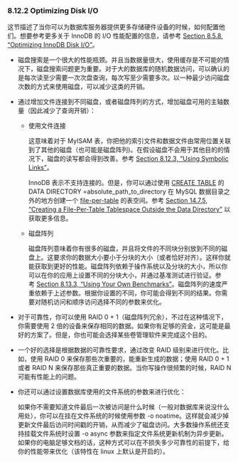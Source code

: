 ### 8.12.2 Optimizing Disk I/O

这节描述了当你可以为数据库服务器提供更多存储硬件设备的时候，如何配置他们。想要参考更多关于 InnoDB 的 I/O 性能配置的信息，请参考 [Section 8.5.8, “Optimizing InnoDB Disk I/O”][6]。

* 磁盘搜索是一个很大的性能瓶颈。并且当数据量很大，使用缓存是不可能的情况下，磁盘搜索问题更为重要。对于大的数据库的随机数据访问，可以确认的是每次读至少需要一次次盘查询，每次写至少需要多次。以一种最少访问磁盘次数的方式来使用磁盘，可以减少这类的开销。

* 通过增加文件连接到不同磁盘，或者磁盘阵列的方式，增加磁盘可用的主轴数量（因此减少了查询开销）：

	* 使用文件连接

		这意味着对于 MyISAM 表，你把他的索引文件和数据文件由常用位置关联到了其他的磁盘（也可能是磁盘阵列)。在假设磁盘不会用于其他目的的情况下，磁盘的读写都会得到改善。参考 [Section 8.12.3, “Using Symbolic Links”][1]。
		
		InnoDB 表示不支持连接的。但是，你可以通过使用 [CREATE TABLE][3] 的 DATA DIRECTORY =absolute\_path\_to\_directory 在 MySQL 数据目录之外的地方创建一个 [file-per-table][2] 的表空间。参考 [Section 14.7.5, “Creating a File-Per-Table Tablespace Outside the Data Directory”][4] 以获取更多信息。
	
	* 磁盘阵列
		
		磁盘阵列意味着你有很多的磁盘，并且将文件的不同块分别放到不同的磁盘上。这要求你的数据大小要小于分块的大小（或者恰好对齐）。这样你就能获取到更好的性能。磁盘阵列依赖于操作系统以及分块的大小，所以你可以在你的应用上设置不同的分块大小，并通过基准测试进行验证。参考 [Section 8.13.3, “Using Your Own Benchmarks”][5]。磁盘阵列的速度严重依赖于上述参数。根据你设置的不同，你可能会得到不同的结果。你需要对随机访问和顺序访问选择不同的参数来优化。

* 对于可靠性，你可以使用 RAID 0 + 1（磁盘阵列冗余），不过在这种情况下，你需要使用 2 倍的设备来保存相同的数据。如果你有足够的资金，这可能是最好的方案了。但是，你也可能会选择某些卷管理软件来完成这个目的。

* 一个好的选择是根据数据的可靠性要求，通过改变 RAID 级别来进行优化。比如，使用 RAID 0 来保存那些次重要的，能重新生成的数据；使用 RAID 0 + 1 或者 RAID N 来保存那些真正重要的数据。当你写操作很频繁的时候，RAID N 可能有性能上的问题。

* 你还可以通过设置数据库使用的文件系统的参数来进行优化：

	如果你不需要知道文件最后一次被访问是什么时候（一般对数据库来说没什么用处），你可以在挂在文件系统的时候使用参数 -o noatime。这样就会减少掉更新文件最后访问时间戳的开销，从而减少了磁盘访问。大多数操作系统还支持挂载文件系统时设置 -o async 参数来指定文件系统更新机制为异步更新。如果你的电脑足够文档的话，这种方式可以在不损失多少可靠性的前提下，给你的性能带来优化（该特性在 linux 上默认是开启的）。

[1]:optimization.html#symbolic-links
[2]:glossary.html#glos_file_per_table
[3]:sql-syntax.html#create-table
[4]:innodb-storage-engine.html#tablespace-placing
[5]:optimization.html#custom-benchmarks
[6]:optimization.html#optimizing-innodb-diskio